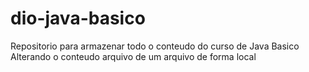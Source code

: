 # dio-java-basico
Repositorio para armazenar todo o conteudo do curso de Java Basico
Alterando o conteudo arquivo de um arquivo de forma local

